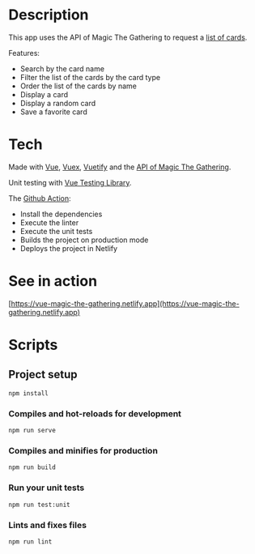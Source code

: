 # Description

This app uses the API of Magic The Gathering to request a [list of cards](https://docs.magicthegathering.io/#api_v1cards_list).

Features:
- Search by the card name
- Filter  the list of the cards by the card type
- Order the list of the cards by name
- Display a card
- Display a random card
- Save a favorite card

# Tech

Made with [Vue](https://vuejs.org/), [Vuex](https://vuex.vuejs.org/), [Vuetify](http://vuetifyjs.com/) and the [API of Magic The Gathering](https://docs.magicthegathering.io/).

Unit testing with [Vue Testing Library](https://testing-library.com/docs/vue-testing-library/intro).

The [Github Action](https://github.com/brunogarcia/vue-magic-the-gathering/blob/master/.github/workflows/main.yml):
- Install the dependencies
- Execute the linter
- Execute the unit tests
- Builds the project on production mode
- Deploys the project in Netlify

# See in action

[https://vue-magic-the-gathering.netlify.app](https://vue-magic-the-gathering.netlify.app)

# Scripts

## Project setup
```
npm install
```

### Compiles and hot-reloads for development
```
npm run serve
```

### Compiles and minifies for production
```
npm run build
```

### Run your unit tests
```
npm run test:unit
```

### Lints and fixes files
```
npm run lint
```

